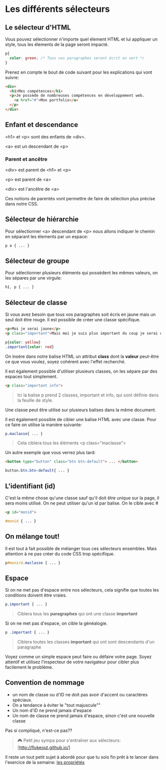 # Les différents sélecteurs

## Le sélecteur d'HTML

Vous pouvez sélectionner n'importe quel élement HTML et lui appliquer un style, tous les élements de la page seront impacté.

```css
p{
  color: green; /* Tous vos paragraphes seront écrit en vert */
}
```

Prenez en compte le bout de code suivant pour les explications qui vont suivre:

```html
<div>
  <h1>Mes compétences</h1>
  <p>Je possède de nombreuses compétences en développement web.
    <a href="#">Mon portfolio</a>
  </p>
</div>
```

## Enfant et descendance

\<h1> et \<p> sont des enfants de \<div>.

\<a> est un descendant de \<p>

### Parent et ancêtre

\<div> est parent de \<h1> et \<p>

\<p> est parent de \<a>

\<div> est l'ancêtre de \<a>


Ces notions de parentés vont permettre de faire de sélection plus précise dans notre CSS.

## Sélecteur de hiérarchie

Pour sélectionner \<a> descendant de \<p> nous allons indiquer le chemin en séparant les élements par un espace:

```css
p a { ... }
```

## Sélecteur de groupe

Pour sélectionner plusieurs éléments qui possèdent les mêmes valeurs, on les sépares par une virgule:

```css
h1, p { ... }
```

## Sélecteur de classe

Si vous avez besoin que tous vos paragraphes soit écris en jaune mais un seul doit être rouge. Il est possible de créer une classe spécifique. 

```html
<p>Moi je serai jaune</p>
<p class="important">Mais moi je suis plus important du coup je serai en rouge</p>
```

```css
p{color: yellow}
.important{color: red}
```

On insère dans notre balise HTML un attribut **class** dont la **valeur** peut-être ce que vous voulez, soyez cohérent avec l'effet recherché.

Il est également possible d'utiliser plusieurs classes, on les sépare par des espaces tout simplement.

```html
<p class="important info">
```

> Ici la balise p prend 2 classes, important et info, qui sont définie dans la feuille de style.

Une classe peut être utilisé sur plusieurs balises dans la même document.

Il est également possible de cibler une balise HTML avec une classe. Pour ce faire on utilise la manière suivante:

```css
p.maclasse{ ... }
````

> Cela ciblera tous les éléments \<p class="maclasse">

Un autre exemple que vous verrez plus tard:

```html
<button type="button" class="btn btn-default"> ... </button>
```

```css
button.btn.btn-default{ ... } 
```

## L'identifiant (id)

C'est la même chose qu'une classe sauf qu'il doit être unique sur la page, il sera moins utilisé. On ne peut utiliser qu'un id par balise. On le cible avec #

```html
<p id="monid">
```

```css
#monid { ... }
```

## On mélange tout!

Il est tout à fait possible de mélanger tous ces sélecteurs ensembles. Mais attention à ne pas créer du code CSS trop spécifique. 

```css
p#monird.maclasse { ... }
```

## Espace

Si on ne met pas d'espace entre nos sélecteurs, cela signifie que toutes les conditions doivent être vraies. 

```css
p.important { ... }
```

> Ciblera tous les **paragraphes** qui ont une classe **important**

Si on ne met pas d'espace, on cible la généalogie. 

```css
p .important { ... }
```

> Ciblera toutes les classes **important** qui ont sont descendants d'un paragraphe

Voyez comme un simple espace peut faire ou défaire votre page. Soyez attentif  et utilisez l'inspecteur de votre navigateur pour cibler plus facilement le problème.

## Convention de nommage

* un nom de classe ou d'ID ne doit pas avoir d'accent ou caractères spéciaux.
* On a tendance à éviter le "tout majuscule""
* Un nom d'ID ne prend jamais d'espace
* Un nom de classe ne prend jamais d'espace, sinon c'est une nouvelle classe

Pas si compliqué, n'est-ce pas??

> :video_game: Petit jeu sympa pour s'entraîner aux sélecteurs: [http://flukeout.github.io/]

Il reste un tout petit sujet à abordé pour que tu sois fin prêt à te lancer dans l'exercice de la semaine: [les propriétés](theorie-css-proprietes.md)
